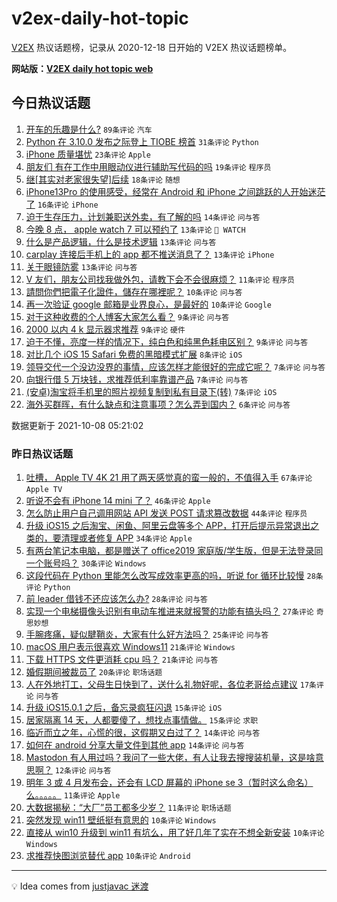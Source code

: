 # v2ex-daily-hot-topic

[V2EX](https://www.v2ex.com/) 热议话题榜，记录从 2020-12-18 日开始的 V2EX 热议话题榜单。

**网站版：[V2EX daily hot topic web](https://boojack.github.io/v2ex-daily-hot-topic-web/)**

## 今日热议话题

<!-- TODAY BEGIN -->

1. [开车的乐趣是什么?](https://www.v2ex.com/t/806327) `89条评论` `汽车`
1. [Python 在 3.10.0 发布之际登上 TIOBE 榜首](https://www.v2ex.com/t/806314) `31条评论` `Python`
1. [iPhone 质量堪忧](https://www.v2ex.com/t/806353) `23条评论` `Apple`
1. [朋友们 有在工作中用眼动仪进行辅助写代码的吗](https://www.v2ex.com/t/806326) `19条评论` `程序员`
1. [继[其实对老家很失望]后续](https://www.v2ex.com/t/806329) `18条评论` `随想`
1. [iPhone13Pro 的使用感受，经常在 Android 和 iPhone 之间跳跃的人开始迷茫了](https://www.v2ex.com/t/806378) `16条评论` `iPhone`
1. [迫于生存压力，计划兼职送外卖，有了解的吗](https://www.v2ex.com/t/806336) `14条评论` `问与答`
1. [今晚 8 点， apple watch 7 可以预约了](https://www.v2ex.com/t/806372) `13条评论` ` WATCH`
1. [什么是产品逻辑，什么是技术逻辑](https://www.v2ex.com/t/806341) `13条评论` `问与答`
1. [carplay 连接后手机上的 app 都不推送消息了？](https://www.v2ex.com/t/806340) `13条评论` `iPhone`
1. [关于眼镜防雾](https://www.v2ex.com/t/806334) `13条评论` `问与答`
1. [V 友们，朋友公司找我做外包，请教下会不会很麻烦？](https://www.v2ex.com/t/806382) `11条评论` `程序员`
1. [請問你們把電子化證件，儲存在哪裡呢？](https://www.v2ex.com/t/806389) `10条评论` `问与答`
1. [再一次验证 google 邮箱是业界良心，是最好的](https://www.v2ex.com/t/806368) `10条评论` `Google`
1. [对于这种收费的个人博客大家怎么看？](https://www.v2ex.com/t/806379) `9条评论` `问与答`
1. [2000 以内 4 k 显示器求推荐](https://www.v2ex.com/t/806375) `9条评论` `硬件`
1. [迫于不懂，亮度一样的情况下，纯白色和纯黑色耗电区别？](https://www.v2ex.com/t/806362) `9条评论` `问与答`
1. [对比几个 iOS 15 Safari 免费的黑暗模式扩展](https://www.v2ex.com/t/806352) `8条评论` `iOS`
1. [领导交代一个没边没界的事情，应该怎样才能很好的完成它呢？](https://www.v2ex.com/t/806385) `7条评论` `问与答`
1. [向银行借 5 万块钱，求推荐低利率靠谱产品](https://www.v2ex.com/t/806363) `7条评论` `问与答`
1. [(安卓)淘宝将手机里的照片视频复制到私有目录下(转)](https://www.v2ex.com/t/806351) `7条评论` `iOS`
1. [海外买群晖，有什么缺点和注意事项？怎么弄到国内？](https://www.v2ex.com/t/806360) `6条评论` `问与答`

数据更新于 2021-10-08 05:21:02

<!-- TODAY END -->

### 昨日热议话题

<!-- YESTERDAY BEGIN -->

1. [吐槽， Apple TV 4K 21 用了两天感觉真的蛮一般的，不值得入手](https://www.v2ex.com/t/806189) `67条评论` `Apple TV`
1. [听说不会有 iPhone 14 mini 了？](https://www.v2ex.com/t/806210) `46条评论` `Apple`
1. [怎么防止用户自己调用网站 API 发送 POST 请求篡改数据](https://www.v2ex.com/t/806211) `44条评论` `程序员`
1. [升级 iOS15 之后淘宝、闲鱼、阿里云盘等多个 APP，打开后提示异常退出之类的，要清理或者修复 APP](https://www.v2ex.com/t/806185) `34条评论` `Apple`
1. [有两台笔记本电脑，都是赠送了 office2019 家庭版/学生版，但是无法登录同一个账号吗？](https://www.v2ex.com/t/806176) `30条评论` `Windows`
1. [这段代码在 Python 里能怎么改写成效率更高的吗，听说 for 循环比较慢](https://www.v2ex.com/t/806172) `28条评论` `Python`
1. [前 leader 借钱不还应该怎么办?](https://www.v2ex.com/t/806212) `28条评论` `问与答`
1. [实现一个电梯摄像头识别有电动车推进来就报警的功能有搞头吗？](https://www.v2ex.com/t/806220) `27条评论` `奇思妙想`
1. [手腕疼痛，疑似腱鞘炎，大家有什么好方法吗？](https://www.v2ex.com/t/806191) `25条评论` `问与答`
1. [macOS 用户表示很喜欢 Windows11](https://www.v2ex.com/t/806201) `21条评论` `Windows`
1. [下载 HTTPS 文件更消耗 cpu 吗？](https://www.v2ex.com/t/806236) `21条评论` `问与答`
1. [婚假期间被裁员了](https://www.v2ex.com/t/806270) `20条评论` `职场话题`
1. [人在外地打工，父母生日快到了，送什么礼物好呢，各位老哥给点建议](https://www.v2ex.com/t/806264) `17条评论` `问与答`
1. [升级 iOS15.0.1 之后，备忘录疯狂闪退](https://www.v2ex.com/t/806249) `15条评论` `iOS`
1. [居家隔离 14 天，人都要傻了，想找点事情做。](https://www.v2ex.com/t/806171) `15条评论` `求职`
1. [临近而立之年，心慌的很，这假期又白过了？](https://www.v2ex.com/t/806276) `14条评论` `问与答`
1. [如何在 android 分享大量文件到其他 app](https://www.v2ex.com/t/806194) `14条评论` `问与答`
1. [Mastodon 有人用过吗？我问了一些大佬，有人让我去搜搜装机量，这是啥意思啊？](https://www.v2ex.com/t/806246) `12条评论` `问与答`
1. [明年 3 或 4 月发布会，还会有 LCD 屏幕的 iPhone se 3（暂时这么命名）么。。。。。](https://www.v2ex.com/t/806283) `11条评论` `Apple`
1. [大数据揭秘：“大厂”员工都多少岁？](https://www.v2ex.com/t/806215) `11条评论` `职场话题`
1. [突然发现 win11 壁纸挺有意思的](https://www.v2ex.com/t/806255) `10条评论` `Windows`
1. [直接从 win10 升级到 win11 有坑么，用了好几年了实在不想全新安装](https://www.v2ex.com/t/806248) `10条评论` `Windows`
1. [求推荐快图浏览替代 app](https://www.v2ex.com/t/806208) `10条评论` `Android`

<!-- YESTERDAY END -->

---

💡 Idea comes from [justjavac 迷渡](https://github.com/justjavac/)
